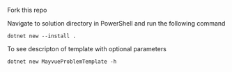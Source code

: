 

Fork this repo

Navigate to solution directory in PowerShell and run the following command
```
dotnet new --install .
```

To see descripton of template with optional parameters
```
dotnet new MayvueProblemTemplate -h
```
